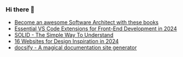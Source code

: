 ### Hi there 👋
<!-- daily.dev BOOKMARKS:START -->
- [Become an awesome Software Architect with these books](https://app.daily.dev/posts/2dTZQVq91?utm_source=rss&utm_medium=bookmarks&utm_campaign=mBzS9yGu2kYgKY4tuhxYN)
- [Essential VS Code Extensions for Front-End Development in 2024](https://app.daily.dev/posts/RiVDmjKrM?utm_source=rss&utm_medium=bookmarks&utm_campaign=mBzS9yGu2kYgKY4tuhxYN)
- [SOLID - The Simple Way To Understand](https://app.daily.dev/posts/cjQU7biNT?utm_source=rss&utm_medium=bookmarks&utm_campaign=mBzS9yGu2kYgKY4tuhxYN)
- [16 Websites for Design Inspiration in 2024](https://app.daily.dev/posts/m6EZ7Vx9t?utm_source=rss&utm_medium=bookmarks&utm_campaign=mBzS9yGu2kYgKY4tuhxYN)
- [docsify - A magical documentation site generator](https://app.daily.dev/posts/6ZD4yJRFb?utm_source=rss&utm_medium=bookmarks&utm_campaign=mBzS9yGu2kYgKY4tuhxYN)
<!-- daily.dev BOOKMARKS:END -->
<!--
**nirmal-patel-s/nirmal-patel-s** is a ✨ _special_ ✨ repository because its `README.md` (this file) appears on your GitHub profile.

Here are some ideas to get you started:

- 🔭 I’m currently working on ...
- 🌱 I’m currently learning ...
- 👯 I’m looking to collaborate on ...
- 🤔 I’m looking for help with ...
- 💬 Ask me about ...
- 📫 How to reach me: ...
- 😄 Pronouns: ...
- ⚡ Fun fact: ...
-->

